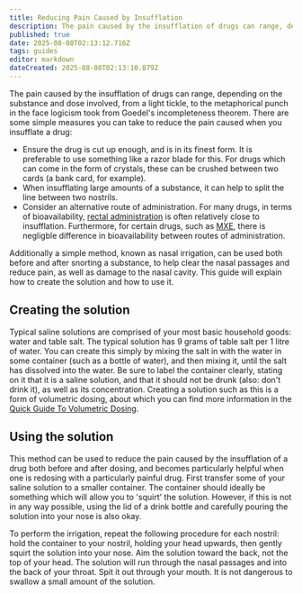 ```yaml
---
title: Reducing Pain Caused by Insufflation
description: The pain caused by the insufflation of drugs can range, depending on the substance and dose involved, from a light tickle, to the metaphorical punch in the...
published: true
date: 2025-08-08T02:13:12.716Z
tags: guides
editor: markdown
dateCreated: 2025-08-08T02:13:10.879Z
---
```


The pain caused by the insufflation of drugs can range, depending on the substance and dose involved, from a light tickle, to the metaphorical punch in the face logicism took from Goedel's incompleteness theorem. There are some simple measures you can take to reduce the pain caused when you insufflate a drug:

* Ensure the drug is cut up enough, and is in its finest form. It is preferable to use something like a razor blade for this. For drugs which can come in the form of crystals, these can be crushed between two cards (a bank card, for example).
* When insufflating large amounts of a substance, it can help to split the line between two nostrils.
* Consider an alternative route of administration. For many drugs, in terms of bioavailability, [rectal administration](/en/quick-guide-to-plugging) is often relatively close to insufflation. Furthermore, for certain drugs, such as [MXE](/en/mxe), there is negligble difference in bioavailability between routes of administration.

Additionally a simple method, known as nasal irrigation, can be used both before and after snorting a substance, to help clear the nasal passages and reduce pain, as well as damage to the nasal cavity. This guide will explain how to create the solution and how to use it.

## Creating the solution

Typical saline solutions are comprised of your most basic household goods: water and table salt. The typical solution has 9 grams of table salt per 1 litre of water. You can create this simply by mixing the salt in with the water in some container (such as a bottle of water), and then mixing it, until the salt has dissolved into the water. Be sure to label the container clearly, stating on it that it is a saline solution, and that it should not be drunk (also: don't drink it), as well as its concentration. Creating a solution such as this is a form of volumetric dosing, about which you can find more information in the [Quick Guide To Volumetric Dosing](/en/quick-guide-to-volumetric-dosing).

## Using the solution

This method can be used to reduce the pain caused by the insufflation of a drug both before and after dosing, and becomes particularly helpful when one is redosing with a particularly painful drug. First transfer some of your saline solution to a smaller container. The container should ideally be something which will allow you to 'squirt' the solution. However, if this is not in any way possible, using the lid of a drink bottle and carefully pouring the solution into your nose is also okay.

To perform the irrigation, repeat the following procedure for each nostril: hold the container to your nostril, holding your head upwards, then gently squirt the solution into your nose. Aim the solution toward the back, not the top of your head. The solution will run through the nasal passages and into the back of your throat. Spit it out through your mouth. It is not dangerous to swallow a small amount of the solution.